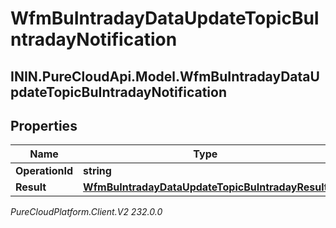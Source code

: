 # WfmBuIntradayDataUpdateTopicBuIntradayNotification

## ININ.PureCloudApi.Model.WfmBuIntradayDataUpdateTopicBuIntradayNotification

## Properties

|Name | Type | Description | Notes|
|------------ | ------------- | ------------- | -------------|
| **OperationId** | **string** |  | [optional] |
| **Result** | [**WfmBuIntradayDataUpdateTopicBuIntradayResult**](WfmBuIntradayDataUpdateTopicBuIntradayResult) |  | [optional] |



_PureCloudPlatform.Client.V2 232.0.0_
